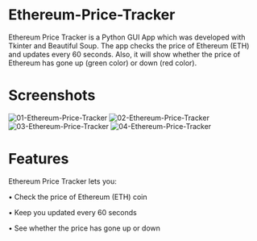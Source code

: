# Ethereum-Price-Tracker
Ethereum Price Tracker is a Python GUI App which was developed with Tkinter and Beautiful Soup. The app checks the price of Ethereum (ETH) and updates every 60 seconds. Also, it will show whether the price of Ethereum has gone up (green color) or down (red color).

# Screenshots
![01-Ethereum-Price-Tracker](https://user-images.githubusercontent.com/89755810/149863700-f30a6530-d563-4cb4-b9f1-fc8031566280.png)
![02-Ethereum-Price-Tracker](https://user-images.githubusercontent.com/89755810/149863701-18b272d8-bb42-4e3b-8be6-a798fb1d8efb.png)
![03-Ethereum-Price-Tracker](https://user-images.githubusercontent.com/89755810/149863703-c371c1d6-daf7-4437-8251-62fee731a67f.png)
![04-Ethereum-Price-Tracker](https://user-images.githubusercontent.com/89755810/149863704-b40ace6c-edb3-4953-a2f4-81784f7c0289.png)

# Features
Ethereum Price Tracker lets you:

• Check the price of Ethereum (ETH) coin

• Keep you updated every 60 seconds

• See whether the price has gone up or down
